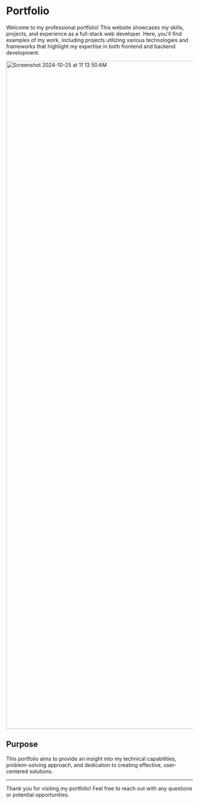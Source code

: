 # Portfolio

Welcome to my professional portfolio! This website showcases my skills, projects, and experience as a full-stack web developer. Here, you'll find examples of my work, including projects utilizing various technologies and frameworks that highlight my expertise in both frontend and backend development.

<img width="1798" alt="Screenshot 2024-10-25 at 11 13 50 AM" src="https://github.com/user-attachments/assets/077ac4fc-ab6c-4f59-933c-50dbeff7708e">

## Purpose

This portfolio aims to provide an insight into my technical capabilities, problem-solving approach, and dedication to creating effective, user-centered solutions. 

---

Thank you for visiting my portfolio! Feel free to reach out with any questions or potential opportunities.
